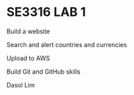 # SE3316 LAB 1

Build a website

Search and alert countries and currencies

Upload to AWS

Build Git and GitHub skills

Dasol Lim
